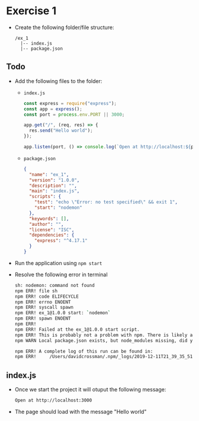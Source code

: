 # Exercise 1

- Create the following folder/file structure:
  ```
  /ex_1
    |-- index.js
    |-- package.json
  ```

## Todo

- Add the following files to the folder:

  - `index.js`

    ```js
    const express = require("express");
    const app = express();
    const port = process.env.PORT || 3000;

    app.get("/", (req, res) => {
      res.send("Hello world");
    });

    app.listen(port, () => console.log(`Open at http://localhost:${port}`));
    ```

  - `package.json`
    ```json
    {
      "name": "ex_1",
      "version": "1.0.0",
      "description": "",
      "main": "index.js",
      "scripts": {
        "test": "echo \"Error: no test specified\" && exit 1",
        "start": "nodemon"
      },
      "keywords": [],
      "author": "",
      "license": "ISC",
      "dependencies": {
        "express": "^4.17.1"
      }
    }
    ```

- Run the application using `npm start`
- Resolve the following error in terminal

  ```sh
  sh: nodemon: command not found
  npm ERR! file sh
  npm ERR! code ELIFECYCLE
  npm ERR! errno ENOENT
  npm ERR! syscall spawn
  npm ERR! ex_1@1.0.0 start: `nodemon`
  npm ERR! spawn ENOENT
  npm ERR!
  npm ERR! Failed at the ex_1@1.0.0 start script.
  npm ERR! This is probably not a problem with npm. There is likely additional logging output above.
  npm WARN Local package.json exists, but node_modules missing, did you mean to install?

  npm ERR! A complete log of this run can be found in:
  npm ERR!     /Users/davidcrossman/.npm/_logs/2019-12-11T21_39_35_518Z-debug.log
  ```

## index.js

- Once we start the project it will otuput the following message:
  ```sh
  Open at http://localhost:3000
  ```
- The page should load with the message "Hello world"
